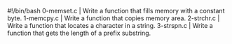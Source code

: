 #!/bin/bash
0-memset.c | Write a function that fills memory with a constant byte.
1-memcpy.c | Write a function that copies memory area.
2-strchr.c | Write a function that locates a character in a string.
3-strspn.c | Write a function that gets the length of a prefix substring.

